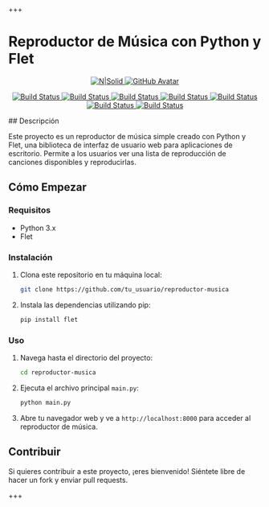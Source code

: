 +++
# Reproductor de Música con Python y Flet
<p align="center">
    <a href="https://nodesource.com/products/nsolid">
        <img src="https://th.bing.com/th/id/OIP.EDJ9xoErBbZqK2tExVoJfAAAAA?rs=1&pid=ImgDetMain" alt="N|Solid">
    </a>
    <a href="https://github.com/tu_usuario/reproductor-musica">
        <img src="https://avatars.githubusercontent.com/u/102273996?v=4" alt="GitHub Avatar">
    </a>
</p>
<p align="center">
    <a href="https://travis-ci.org/joemccann/dillinger">
        <img src="https://travis-ci.org/joemccann/dillinger.svg?branch=master" alt="Build Status">
    </a>
    <a href="https://travis-ci.org/joemccann/dillinger">
        <img src="https://travis-ci.org/joemccann/dillinger.svg?branch=master" alt="Build Status">
    </a>
    <a href="https://travis-ci.org/joemccann/dillinger">
        <img src="https://travis-ci.org/joemccann/dillinger.svg?branch=master" alt="Build Status">
    </a>
    <a href="https://travis-ci.org/joemccann/dillinger">
        <img src="https://travis-ci.org/joemccann/dillinger.svg?branch=master" alt="Build Status">
    </a>
    <a href="https://travis-ci.org/joemccann/dillinger">
        <img src="https://travis-ci.org/joemccann/dillinger.svg?branch=master" alt="Build Status">
    </a>
    <a href="https://travis-ci.org/joemccann/dillinger">
        <img src="https://travis-ci.org/joemccann/dillinger.svg?branch=master" alt="Build Status">
    </a>
    <a href="https://travis-ci.org/joemccann/dillinger">
        <img src="https://travis-ci.org/joemccann/dillinger.svg?branch=master" alt="Build Status">
    </a>
</p>
## Descripción

Este proyecto es un reproductor de música simple creado con Python y Flet, una biblioteca de interfaz de usuario web para aplicaciones de escritorio. Permite a los usuarios ver una lista de reproducción de canciones disponibles y reproducirlas.

## Cómo Empezar

### Requisitos

- Python 3.x
- Flet

### Instalación

1. Clona este repositorio en tu máquina local:

   ```bash
   git clone https://github.com/tu_usuario/reproductor-musica
   ```

2. Instala las dependencias utilizando pip:

   ```bash
   pip install flet
   ```

### Uso

1. Navega hasta el directorio del proyecto:

   ```bash
   cd reproductor-musica
   ```

2. Ejecuta el archivo principal `main.py`:

   ```bash
   python main.py
   ```

3. Abre tu navegador web y ve a `http://localhost:8000` para acceder al reproductor de música.

## Contribuir

Si quieres contribuir a este proyecto, ¡eres bienvenido! Siéntete libre de hacer un fork y enviar pull requests.




+++
